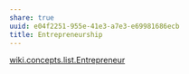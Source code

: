 ```yaml
---
share: true
uuid: e04f2251-955e-41e3-a7e3-e69981686ecb
title: Entrepreneurship
---
```

[wiki.concepts.list.Entrepreneur](/dentropydaemon-wiki/Wiki/Concepts/List/Entrepreneur)